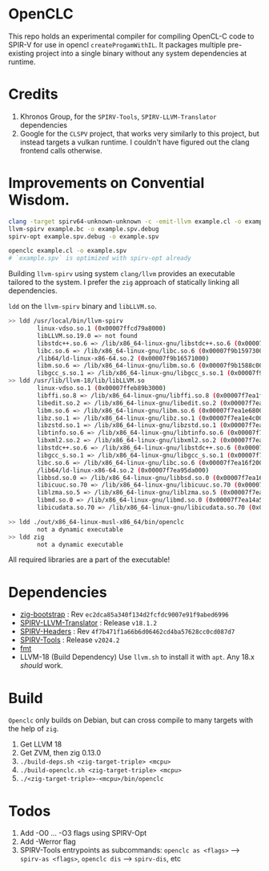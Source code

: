 # OpenCLC
This repo holds an experimental compiler for compiling OpenCL-C code to SPIR-V for use in opencl `createProgamWithIL`. It packages multiple pre-existing project into a single binary without any system dependencies at runtime.

# Credits
1. Khronos Group, for the `SPIRV-Tools`, `SPIRV-LLVM-Translator` dependencies
2. Google for the `CLSPV` project, that works very similarly to this project, but instead targets a vulkan runtime. I couldn't have figured out the clang frontend calls otherwise.

# Improvements on Convential Wisdom.

```bash
clang -target spirv64-unknown-unknown -c -emit-llvm example.cl -o example.bc
llvm-spirv example.bc -o example.spv.debug
spirv-opt example.spv.debug -o example.spv
```

```sh
openclc example.cl -o example.spv
# `example.spv` is optimized with spirv-opt already
```

Building `llvm-spirv` using system `clang/llvm` provides an executable tailored to the system. I prefer the `zig` approach of statically linking all dependencies.

`ldd` on the `llvm-spirv` binary and `libLLVM.so`.

```sh
>> ldd /usr/local/bin/llvm-spirv
        linux-vdso.so.1 (0x00007ffcd79a8000)
        libLLVM.so.19.0 => not found
        libstdc++.so.6 => /lib/x86_64-linux-gnu/libstdc++.so.6 (0x00007f9b15b9c000)
        libc.so.6 => /lib/x86_64-linux-gnu/libc.so.6 (0x00007f9b15973000)
        /lib64/ld-linux-x86-64.so.2 (0x00007f9b16571000)
        libm.so.6 => /lib/x86_64-linux-gnu/libm.so.6 (0x00007f9b1588c000)
        libgcc_s.so.1 => /lib/x86_64-linux-gnu/libgcc_s.so.1 (0x00007f9b1586c000)
>> ldd /usr/lib/llvm-18/lib/libLLVM.so 
        linux-vdso.so.1 (0x00007ffeb89b3000)
        libffi.so.8 => /lib/x86_64-linux-gnu/libffi.so.8 (0x00007f7ea1f89000)
        libedit.so.2 => /lib/x86_64-linux-gnu/libedit.so.2 (0x00007f7ea1f4f000)
        libm.so.6 => /lib/x86_64-linux-gnu/libm.so.6 (0x00007f7ea1e68000)
        libz.so.1 => /lib/x86_64-linux-gnu/libz.so.1 (0x00007f7ea1e4c000)
        libzstd.so.1 => /lib/x86_64-linux-gnu/libzstd.so.1 (0x00007f7ea1d7d000)
        libtinfo.so.6 => /lib/x86_64-linux-gnu/libtinfo.so.6 (0x00007f7ea1d49000)
        libxml2.so.2 => /lib/x86_64-linux-gnu/libxml2.so.2 (0x00007f7ea1b67000)
        libstdc++.so.6 => /lib/x86_64-linux-gnu/libstdc++.so.6 (0x00007f7ea193b000)
        libgcc_s.so.1 => /lib/x86_64-linux-gnu/libgcc_s.so.1 (0x00007f7ea191b000)
        libc.so.6 => /lib/x86_64-linux-gnu/libc.so.6 (0x00007f7ea16f2000)
        /lib64/ld-linux-x86-64.so.2 (0x00007f7ea95da000)
        libbsd.so.0 => /lib/x86_64-linux-gnu/libbsd.so.0 (0x00007f7ea16da000)
        libicuuc.so.70 => /lib/x86_64-linux-gnu/libicuuc.so.70 (0x00007f7ea14dd000)
        liblzma.so.5 => /lib/x86_64-linux-gnu/liblzma.so.5 (0x00007f7ea14b2000)
        libmd.so.0 => /lib/x86_64-linux-gnu/libmd.so.0 (0x00007f7ea14a5000)
        libicudata.so.70 => /lib/x86_64-linux-gnu/libicudata.so.70 (0x00007f7e9f887000)
```

```sh
>> ldd ./out/x86_64-linux-musl-x86_64/bin/openclc
        not a dynamic executable
>> ldd zig
        not a dynamic executable
```

All required libraries are a part of the executable!

 

# Dependencies
- [zig-bootstrap](https://github.com/ziglang/zig-bootstrap/tree/ec2dca85a340f134d2fcfdc9007e91f9abed6996) : Rev `ec2dca85a340f134d2fcfdc9007e91f9abed6996`
- [SPIRV-LLVM-Translator](https://github.com/KhronosGroup/SPIRV-LLVM-Translator/releases/tag/v18.1.2) : Release `v18.1.2`
- [SPIRV-Headers](https://github.com/KhronosGroup/SPIRV-Headers/tree/4f7b471f1a66b6d06462cd4ba57628cc0cd087d7) : Rev `4f7b471f1a66b6d06462cd4ba57628cc0cd087d7`
- [SPIRV-Tools](https://github.com/KhronosGroup/SPIRV-Tools/releases/tag/v2024.2) : Release `v2024.2`
- [fmt](https://github.com/fmtlib/fmt)
- LLVM-18 (Build Dependency) Use `llvm.sh` to install it with `apt`. Any 18.x *should* work.

# Build

`Openclc` only builds on Debian, but can cross compile to many targets with the help of `zig`.

1. Get LLVM 18
2. Get ZVM, then zig 0.13.0
3. `./build-deps.sh <zig-target-triple> <mcpu>`
4. `./build-openclc.sh <zig-target-triple> <mcpu>`
5. `./<zig-target-triple>-<mcpu>/bin/openclc`


# Todos
1. Add -O0 ... -O3 flags using SPIRV-Opt
2. Add -Werror flag
3. SPIRV-Tools entrypoints as subcommands: `openclc as <flags>` --> `spirv-as <flags>`, `openclc dis` --> `spirv-dis`, etc